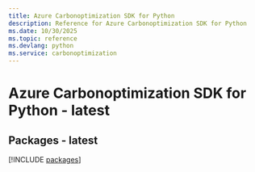 ```yaml
---
title: Azure Carbonoptimization SDK for Python
description: Reference for Azure Carbonoptimization SDK for Python
ms.date: 10/30/2025
ms.topic: reference
ms.devlang: python
ms.service: carbonoptimization
---
```

# Azure Carbonoptimization SDK for Python - latest
## Packages - latest
[!INCLUDE [packages](carbonoptimization-index.md)]